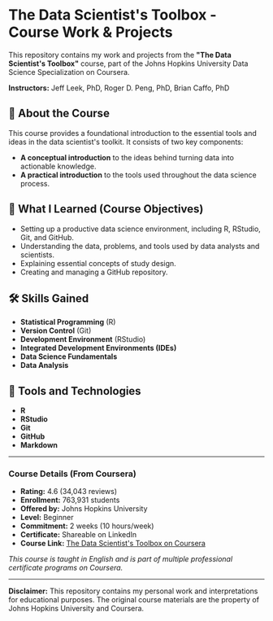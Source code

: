 # The Data Scientist's Toolbox - Course Work & Projects

This repository contains my work and projects from the **"The Data Scientist's Toolbox"** course, part of the Johns Hopkins University Data Science Specialization on Coursera.

**Instructors:** Jeff Leek, PhD, Roger D. Peng, PhD, Brian Caffo, PhD

## 📘 About the Course

This course provides a foundational introduction to the essential tools and ideas in the data scientist's toolkit. It consists of two key components:
*   **A conceptual introduction** to the ideas behind turning data into actionable knowledge.
*   **A practical introduction** to the tools used throughout the data science process.

## 🎯 What I Learned (Course Objectives)

*   Setting up a productive data science environment, including R, RStudio, Git, and GitHub.
*   Understanding the data, problems, and tools used by data analysts and scientists.
*   Explaining essential concepts of study design.
*   Creating and managing a GitHub repository.

## 🛠️ Skills Gained

*   **Statistical Programming** (R)
*   **Version Control** (Git)
*   **Development Environment** (RStudio)
*   **Integrated Development Environments (IDEs)**
*   **Data Science Fundamentals**
*   **Data Analysis**

## 🔧 Tools and Technologies

*   **R**
*   **RStudio**
*   **Git**
*   **GitHub**
*   **Markdown**

---

### **Course Details (From Coursera)**
*   **Rating:** 4.6 (34,043 reviews)
*   **Enrollment:** 763,931 students
*   **Offered by:** Johns Hopkins University
*   **Level:** Beginner
*   **Commitment:** 2 weeks (10 hours/week)
*   **Certificate:** Shareable on LinkedIn
*   **Course Link:** [The Data Scientist's Toolbox on Coursera](https://www.coursera.org/learn/data-scientists-tools/)

*This course is taught in English and is part of multiple professional certificate programs on Coursera.*

---
**Disclaimer:** This repository contains my personal work and interpretations for educational purposes. The original course materials are the property of Johns Hopkins University and Coursera.